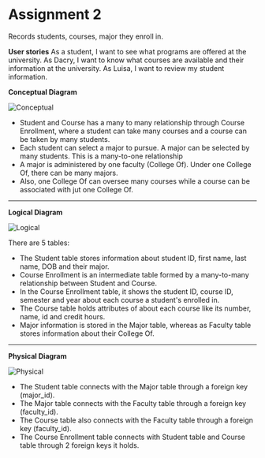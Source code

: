 # Assignment 2

Records students, courses, major they enroll in.

**User stories**
As a student, I want to see what programs are offered at the university.
As Dacry, I want to know what courses are available and their information at the university.
As Luisa, I want to review my student information.

**Conceptual Diagram**

![Conceptual](https://github.com/ptphamtx/assignment2/assets/113536208/9c2f4a5c-8f68-47a1-b0d6-a5d5177ce9f1)

* Student and Course has a many to many relationship through Course Enrollment, where a student can take many courses and a course can be taken by many students.
* Each student can select a major to pursue. A major can be selected by many students. This is a many-to-one relationship
* A major is administered by one faculty (College Of). Under one College Of, there can be many majors.
* Also, one College Of can oversee many courses while a course can be associated with jut one College Of. 
-----

**Logical Diagram**

![Logical](https://github.com/ptphamtx/assignment2/assets/113536208/4566cd40-74ea-4c7e-af19-365a1988bdc0)

There are 5 tables:
* The Student table stores information about student ID, first name, last name, DOB and their major. 
* Course Enrollment is an intermediate table formed by a many-to-many relationship between Student and Course.
* In the Course Enrollment table, it shows the student ID, course ID, semester and year about each course a student's enrolled in.
* The Course table holds attributes of about each course like its number, name, id and credit hours.
* Major information is stored in the Major table, whereas as Faculty table stores information about their College Of.
-----

**Physical Diagram**

![Physical](https://github.com/ptphamtx/assignment2/assets/113536208/71621432-5974-4734-b631-d1ab1f91012a)

* The Student table connects with the Major table through a foreign key (major_id).
* The Major table connects with the Faculty table through a foreign key (faculty_id). 
* The Course table also connects with the Faculty table through a foreign key (faculty_id).
* The Course Enrollment table connects with Student table and Course table through 2 foreign keys it holds. 
